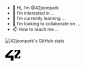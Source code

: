 - 👋 Hi, I’m @42joonpark
- 👀 I’m interested in ...
- 🌱 I’m currently learning ...
- 💞️ I’m looking to collaborate on ...
- 📫 How to reach me ...

<!---
42joonpark/42joonpark is a ✨ special ✨ repository because its `README.md` (this file) appears on your GitHub profile.
You can click the Preview link to take a look at your changes.
--->
![42joonpark's GitHub stats](https://github-readme-stats.vercel.app/api?username=42joonpark&show_icons=true&theme=gruvbox)

<img src="42.svg" alt="42 image">
